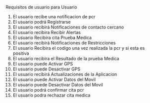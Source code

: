 Requisitos de usuario para Usuario
1. El usuario recibe una notificacion de pcr
2. El usuario podrá Registrarse
3. El usuario recibirá Notificaciones de contacto cercano
4. El usuario recibira Recibir Alertas 
5. El usuario Recibira cita Prueba Medica
6. El usuario recibirá Notificaciones de Restricciones
7. El usuario Recibira el codigo una vez realizada la pcr y si esta es positiva
8. El usuario recibira el Resultado de la prueba Medica
9. El usuario puede Activar GPS 
10. El usuario puede Desactivar GPS
11. El usuario recibirá Actualizaciones de la Aplicacion
12. El usuario puede Activar Datos del Movil
13. El usuario puede Desactivar Datos del Movil
14. El usuario podrá confirmar cita pcr
15. El usuario podra rechazar cita medica
